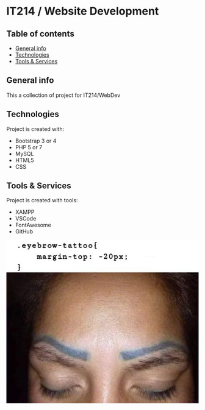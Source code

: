 # IT214 / Website Development

## Table of contents
* [General info](#general-info)
* [Technologies](#technologies)
* [Tools & Services](#Tools-&-Services)

## General info
This a collection of project for IT214/WebDev
	
## Technologies
Project is created with:
* Bootstrap 3 or 4
* PHP 5 or 7
* MySQL
* HTML5
* CSS
	
## Tools & Services
Project is created with tools:
* XAMPP
* VSCode
* FontAwesome
* GitHub

![LOL](./images/webdev.jpg)
